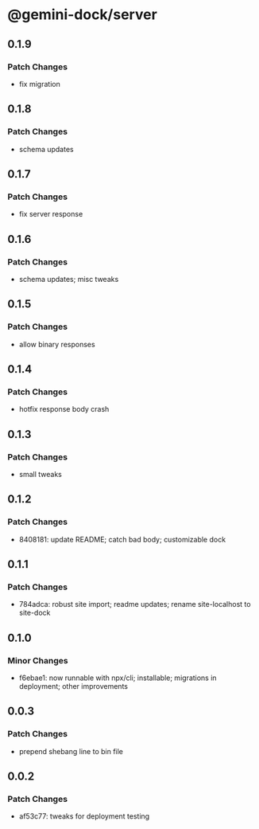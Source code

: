 # @gemini-dock/server

## 0.1.9

### Patch Changes

- fix migration

## 0.1.8

### Patch Changes

- schema updates

## 0.1.7

### Patch Changes

- fix server response

## 0.1.6

### Patch Changes

- schema updates; misc tweaks

## 0.1.5

### Patch Changes

- allow binary responses

## 0.1.4

### Patch Changes

- hotfix response body crash

## 0.1.3

### Patch Changes

- small tweaks

## 0.1.2

### Patch Changes

- 8408181: update README; catch bad body; customizable dock

## 0.1.1

### Patch Changes

- 784adca: robust site import; readme updates; rename site-localhost to site-dock

## 0.1.0

### Minor Changes

- f6ebae1: now runnable with npx/cli; installable; migrations in deployment; other improvements

## 0.0.3

### Patch Changes

- prepend shebang line to bin file

## 0.0.2

### Patch Changes

- af53c77: tweaks for deployment testing
